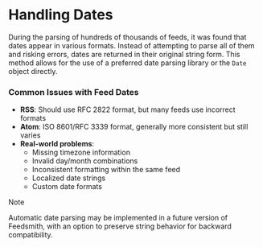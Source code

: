 # Handling Dates

During the parsing of hundreds of thousands of feeds, it was found that dates appear in various formats. Instead of attempting to parse all of them and risking errors, dates are returned in their original string form. This method allows for the use of a preferred date parsing library or the `Date` object directly.

### Common Issues with Feed Dates

- **RSS**: Should use RFC 2822 format, but many feeds use incorrect formats
- **Atom**: ISO 8601/RFC 3339 format, generally more consistent but still varies
- **Real-world problems**:
  - Missing timezone information
  - Invalid day/month combinations
  - Inconsistent formatting within the same feed
  - Localized date strings
  - Custom date formats

> [!NOTE]
> Automatic date parsing may be implemented in a future version of Feedsmith, with an option to preserve string behavior for backward compatibility.
